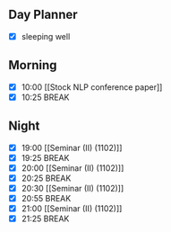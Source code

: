 ## Day Planner
- [x] sleeping well
## Morning
- [x] 10:00 [[Stock NLP conference paper]]
- [x] 10:25 BREAK
## Night
- [x] 19:00 [[Seminar (II) (1102)]]
- [x] 19:25 BREAK
- [x] 20:00 [[Seminar (II) (1102)]]
- [x] 20:25 BREAK
- [x] 20:30 [[Seminar (II) (1102)]]
- [x] 20:55 BREAK
- [x] 21:00 [[Seminar (II) (1102)]]
- [x] 21:25 BREAK